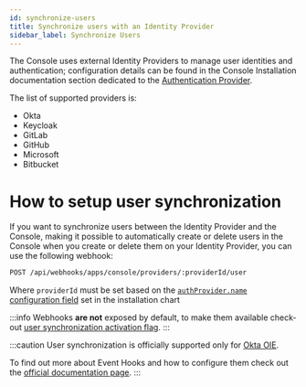 ```yaml
---
id: synchronize-users
title: Synchronize users with an Identity Provider
sidebar_label: Synchronize Users
---
```


The Console uses external Identity Providers to manage user identities and authentication; configuration details can be found in the Console Installation documentation section dedicated to the [Authentication Provider](/infrastructure/self-hosted/installation-chart/30-authentication-provider.md#supported-authentication-providers).

The list of supported providers is:

  - Okta
  - Keycloak
  - GitLab
  - GitHub
  - Microsoft
  - Bitbucket

# How to setup user synchronization

If you want to synchronize users between the Identity Provider and the Console, making it possible to automatically create or delete users in the Console when you create or delete them on your Identity Provider, you can use the following webhook:

```sh
POST /api/webhooks/apps/console/providers/:providerId/user
```

Where `providerId` must be set based on the [`authProvider.name` configuration field](/infrastructure/self-hosted/installation-chart/30-authentication-provider.md#configure-your-authentication-provider) set in the installation chart

:::info
Webhooks **are not** exposed by default, to make them available check-out [user synchronization activation flag](/infrastructure/self-hosted/installation-chart/30-authentication-provider.md#expose-synchronization-webhooks).
:::

:::caution
User synchronization is officially supported only for [Okta OIE](https://developer.okta.com/docs/concepts/oie-intro/).

To find out more about Event Hooks and how to configure them check out the [official documentation page](https://developer.okta.com/docs/concepts/event-hooks/).
:::

